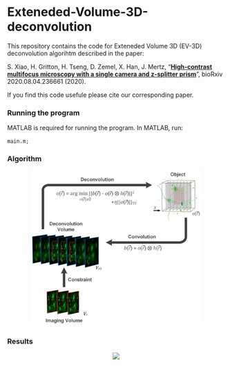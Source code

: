 # Exteneded-Volume-3D-deconvolution
This repository contains the code for Exteneded Volume 3D (EV-3D) deconvolution algorihtm described in the paper:

S. Xiao, H. Gritton, H. Tseng, D. Zemel, X. Han, J. Mertz, “[**High-contrast multifocus microscopy with a single camera and z-splitter prism**](https://doi.org/10.1101/2020.08.04.236661)”, bioRxiv 2020.08.04.236661 (2020). 

If you find this code usefule please cite our corresponding paper.

### Running the program
MATLAB is required for running the program. In MATLAB, run:
```
main.m;
```

### Algorithm
<p align="center">
  <img src="/images/algorithm.png" width="400"">
</p>

### Results
<p align="center">
  <img src="/images/results.png" width="600"">
</p>
